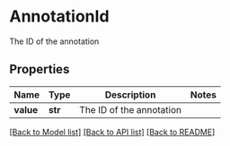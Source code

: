 # AnnotationId

The ID of the annotation

## Properties
Name | Type | Description | Notes
------------ | ------------- | ------------- | -------------
**value** | **str** | The ID of the annotation | 

[[Back to Model list]](../README.md#documentation-for-models) [[Back to API list]](../README.md#documentation-for-api-endpoints) [[Back to README]](../README.md)


